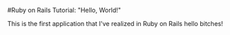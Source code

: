 #Ruby on Rails Tutorial: "Hello, World!"

This is the first application that I've realized in Ruby on Rails hello bitches!
